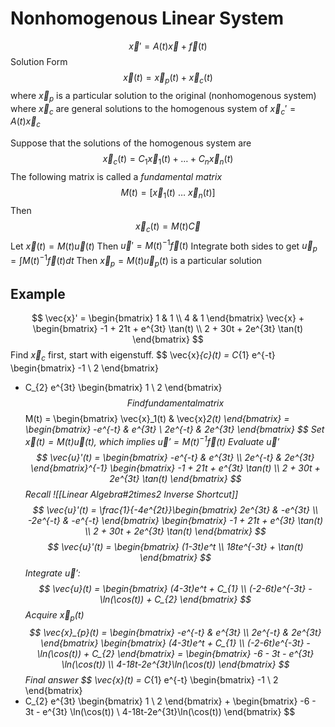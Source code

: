# Nonhomogenous Linear System
$$
\vec{x}' = A(t) \vec{x} + \vec{f}(t)
$$
Solution Form
$$
\vec{x}(t) = \vec{x}_{p}(t) + \vec{x}_{c}(t)
$$
where $\vec{x}_{p}$ is a particular solution to the original (nonhomogenous system)
where $\vec{x}_{c}$ are general solutions to the homogenous system of $\vec{x}_{c}' = A(t) \vec{x}_{c}$

Suppose that the solutions of the homogenous system are 
$$
\vec{x}_{c}(t) = C_{1} \vec{x}_{1}(t) + \dots + C_{n}\vec{x}_{n}(t)
$$
The following matrix is called a *fundamental matrix*
$$
M(t) = [\vec{x}_{1}(t)\ \dots\  \vec{x}_{n}(t)]
$$
Then
$$
\vec{x}_{c}(t) = M(t) \vec{C}
$$
Let $\vec{x}(t) = M(t) \vec{u}(t)$
Then $\vec{u}' = M(t)^{-1} \vec{f}(t)$
Integrate both sides to get $\vec{u}_{p} = \int M(t)^{-1} \vec{f}(t) dt$
Then $\vec{x}_{p} = M(t) \vec{u}_{p}(t)$ is a particular solution


## Example
$$
\vec{x}' = \begin{bmatrix}
1 & 1 \\
4 & 1
\end{bmatrix} \vec{x} + \begin{bmatrix}
-1 + 21t + e^{3t} \tan(t) \\
2 + 30t + 2e^{3t} \tan(t)
\end{bmatrix}
$$
Find $\vec{x}_{c}$ first, start with eigenstuff.
$$
\vec{x}_{c}(t) = C_{1} e^{-t} \begin{bmatrix}
-1 \\
2
\end{bmatrix}
+ C_{2} e^{3t} \begin{bmatrix}
1 \\
2
\end{bmatrix}
$$
Find fundamental matrix
$$
M(t) = \begin{bmatrix}
\vec{x}_1(t) & \vec{x}_2(t)
\end{bmatrix}
=
\begin{bmatrix}
-e^{-t} & e^{3t} \\
2e^{-t} & 2e^{3t}
\end{bmatrix}
$$
Set $\vec{x}(t) = M(t) \vec{u}(t)$, which implies $\vec{u}' = M(t)^{-1} \vec{f}(t)$
Evaluate $\vec{u}'$
$$
\vec{u}'(t) = \begin{bmatrix}
-e^{-t} & e^{3t} \\
2e^{-t} & 2e^{3t}
\end{bmatrix}^{-1} 
\begin{bmatrix}
-1 + 21t + e^{3t} \tan(t) \\
2 + 30t + 2e^{3t} \tan(t)
\end{bmatrix}
$$
Recall ![[Linear Algebra#$2 times 2$ Inverse Shortcut]]
$$
\vec{u}'(t) = \frac{1}{-4e^{2t}}\begin{bmatrix}
2e^{3t} & -e^{3t} \\
-2e^{-t} & -e^{-t}
\end{bmatrix}
\begin{bmatrix}
-1 + 21t + e^{3t} \tan(t) \\
2 + 30t + 2e^{3t} \tan(t)
\end{bmatrix}
$$
$$
\vec{u}'(t) = \begin{bmatrix}
(1-3t)e^t \\
18te^{-3t} + \tan(t)
\end{bmatrix}
$$
Integrate $\vec{u}'$:
$$
\vec{u}(t) = \begin{bmatrix}
(4-3t)e^t + C_{1} \\
(-2-6t)e^{-3t} - \ln(\cos(t)) + C_{2}
\end{bmatrix}
$$
Acquire $\vec{x}_{p}(t)$
$$
\vec{x}_{p}(t) = 
\begin{bmatrix}
-e^{-t} & e^{3t} \\
2e^{-t} & 2e^{3t}
\end{bmatrix}
\begin{bmatrix}
(4-3t)e^t + C_{1} \\
(-2-6t)e^{-3t} - \ln(\cos(t)) + C_{2}
\end{bmatrix}
 = 
 \begin{bmatrix}
 -6 - 3t - e^{3t} \ln(\cos(t)) \\
4-18t-2e^{3t}\ln(\cos(t))
\end{bmatrix}
$$
Final answer
$$
\vec{x}(t) = C_{1} e^{-t} \begin{bmatrix}
-1 \\
2
\end{bmatrix}
+ C_{2} e^{3t} \begin{bmatrix}
1 \\
2
\end{bmatrix} +  \begin{bmatrix}
 -6 - 3t - e^{3t} \ln(\cos(t)) \\
4-18t-2e^{3t}\ln(\cos(t))
\end{bmatrix}
$$

